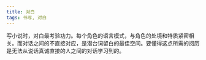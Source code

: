 ```yaml
---
title: 对白
tags: 书写, 对白
---
```


写小说时，对白最考验功力。每个角色的语言模式，与角色的处境和特质紧密相关。而对话之间的不直接对应，是潜台词留白的最佳空间。要懂得这点所需的阅历是无法从说话真诚直接的人之间的对话学习到的。
